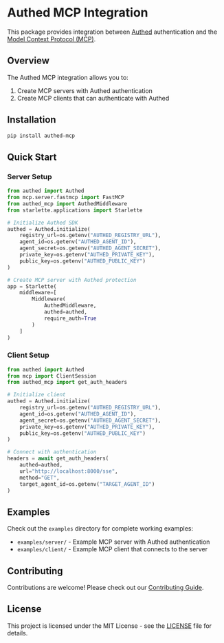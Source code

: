 # Authed MCP Integration

This package provides integration between [Authed](https://getauthed.dev) authentication and the [Model Context Protocol (MCP)](https://github.com/modelcontextprotocol).

## Overview

The Authed MCP integration allows you to:

1. Create MCP servers with Authed authentication
2. Create MCP clients that can authenticate with Authed


## Installation

```bash
pip install authed-mcp
```

## Quick Start

### Server Setup

```python
from authed import Authed
from mcp.server.fastmcp import FastMCP
from authed_mcp import AuthedMiddleware
from starlette.applications import Starlette

# Initialize Authed SDK
authed = Authed.initialize(
    registry_url=os.getenv("AUTHED_REGISTRY_URL"),
    agent_id=os.getenv("AUTHED_AGENT_ID"),
    agent_secret=os.getenv("AUTHED_AGENT_SECRET"),
    private_key=os.getenv("AUTHED_PRIVATE_KEY"),
    public_key=os.getenv("AUTHED_PUBLIC_KEY")
)

# Create MCP server with Authed protection
app = Starlette(
    middleware=[
        Middleware(
            AuthedMiddleware,
            authed=authed,
            require_auth=True
        )
    ]
)
```

### Client Setup

```python
from authed import Authed
from mcp import ClientSession
from authed_mcp import get_auth_headers

# Initialize client
authed = Authed.initialize(
    registry_url=os.getenv("AUTHED_REGISTRY_URL"),
    agent_id=os.getenv("AUTHED_AGENT_ID"),
    agent_secret=os.getenv("AUTHED_AGENT_SECRET"),
    private_key=os.getenv("AUTHED_PRIVATE_KEY"),
    public_key=os.getenv("AUTHED_PUBLIC_KEY")
)

# Connect with authentication
headers = await get_auth_headers(
    authed=authed,
    url="http://localhost:8000/sse",
    method="GET",
    target_agent_id=os.getenv("TARGET_AGENT_ID")
)
```

## Examples

Check out the `examples` directory for complete working examples:

- `examples/server/` - Example MCP server with Authed authentication
- `examples/client/` - Example MCP client that connects to the server

## Contributing

Contributions are welcome! Please check out our [Contributing Guide](CONTRIBUTING.md).

## License

This project is licensed under the MIT License - see the [LICENSE](LICENSE) file for details.
